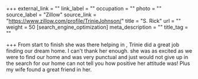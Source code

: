 +++
external_link = ""
link_label = ""
occupation = ""
photo = ""
source_label = "Zillow"
source_link = "https://www.zillow.com/profile/TrinieJohnson/"
title = "S. Rick"
url = ""
weight = 50
[search_engine_optimization]
meta_description = ""
title_tag = ""

+++
From start to finish she was there helping in , Trinie did a great job finding our dream home. I can't thank her enough. she was as excited as we were to find our home and was very punctual and just would not give up in the search for our home can not tell you how positive her attitude was! Plus my wife found a great friend in her.